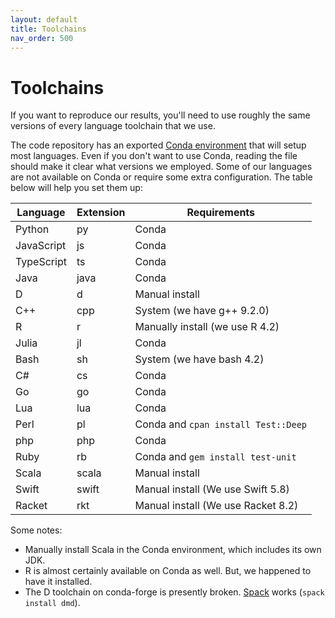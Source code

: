 ```yaml
---
layout: default
title: Toolchains
nav_order: 500
---
```


# Toolchains

If you want to reproduce our results, you'll need to use roughly the
same versions of every language toolchain that we use.

The code repository has an exported [Conda environment] that will setup most
languages. Even if you don't want to use Conda, reading the file should make it
clear what versions we employed. Some of our languages are not available on
Conda or require some extra configuration. The table below will help you set
them up:

Language   | Extension | Requirements
-----------|-----------|------------------------------------
Python     | py        | Conda
JavaScript | js        | Conda
TypeScript | ts        | Conda
Java       | java      | Conda
D          | d         | Manual install
C++        | cpp       | System (we have g++ 9.2.0)
R          | r         | Manually install (we use R 4.2)
Julia      | jl        | Conda
Bash       | sh        | System (we have bash 4.2)
C#         | cs        | Conda
Go         | go        | Conda
Lua        | lua       | Conda
Perl       | pl        | Conda and `cpan install Test::Deep`
php        | php       | Conda
Ruby       | rb        | Conda and `gem install test-unit`
Scala      | scala     | Manual install
Swift      | swift     | Manual install (We use Swift 5.8)
Racket     | rkt       | Manual install (We use Racket 8.2)

Some notes:

- Manually install Scala in the Conda environment, which includes
  its own JDK.
- R is almost certainly available on Conda as well. But, we happened to have it
  installed.
- The D toolchain on conda-forge is presently broken. 
  [Spack] works (`spack install dmd`).

[Spack]: https://spack.readthedocs.io/en/latest/index.html
[Conda environment]: https://github.com/nuprl/MultiPL-E/blob/main/MultiPL-E-all-toolchains.yaml